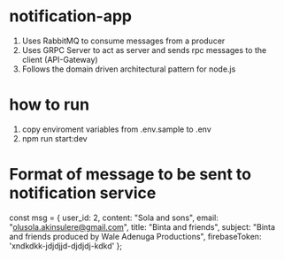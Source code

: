 # notification-app

1. Uses RabbitMQ to consume messages from a producer
2. Uses GRPC Server to act as server and sends rpc messages to the client (API-Gateway)
3. Follows the domain driven architectural pattern for node.js

# how to run
1. copy enviroment variables from .env.sample to .env
2. npm run start:dev

# Format of message to be sent to notification service


const msg = {
    user_id: 2,
    content: "Sola and sons",
    email: "olusola.akinsulere@gmail.com",
    title: "Binta and friends",
    subject: "Binta and friends produced by Wale Adenuga Productions",
    firebaseToken: 'xndkdkk-jdjdjjd-djdjdj-kdkd'
};